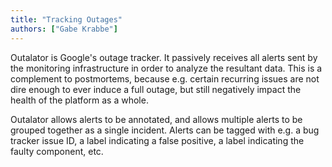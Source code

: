 ```yaml
---
title: "Tracking Outages"
authors: ["Gabe Krabbe"]
---
```


Outalator is Google's outage tracker.  It passively receives all alerts sent by the monitoring infrastructure in order to analyze the resultant data. This is a complement to postmortems, because e.g. certain recurring issues are not dire enough to ever induce a full outage, but still negatively impact the health of the platform as a whole.

Outalator allows alerts to be annotated, and allows multiple alerts to be grouped together as a single incident. Alerts can be tagged with e.g. a bug tracker issue ID, a label indicating a false positive, a label indicating the faulty component, etc.
